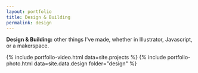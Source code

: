 ```yaml
---
layout: portfolio
title: Design & Building
permalink: design
---
```


**Design & Building:** other things I've made, whether in Illustrator, Javascript, or a makerspace.

{% include portfolio-video.html data=site.projects %}
{% include portfolio-photo.html data=site.data.design folder="design" %}
